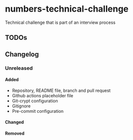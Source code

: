 # numbers-technical-challenge
Technical challenge that is part of an interview process

## TODOs

## Changelog

### Unreleased
#### Added
- Repository, README file, branch and pull request
- Github actions placeholder file
- Git-crypt configuration
- Gitignore
- Pre-commit configuration
#### Changed
#### Removed

